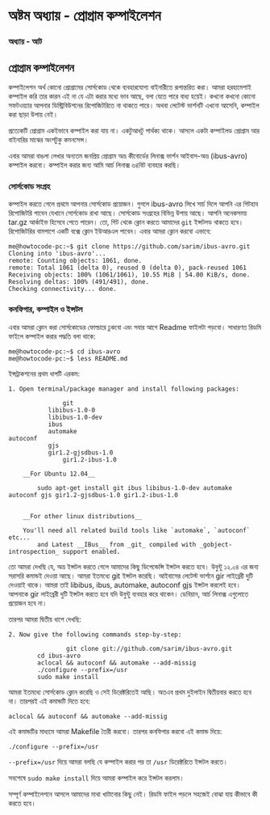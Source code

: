 # অষ্টম অধ্যায় - প্রোগ্রাম কম্পাইলেশন

### অধ্যায় - আট

## প্রোগ্রাম কম্পাইলেশন

কম্পাইলেশন অর্থ কোনো প্রোগ্রামের সোর্সকোড থেকে ব্যবহারযোগ্য বাইনারীতে রূপান্তরিত করা। আমরা হরহামেশাই কম্পাইল করি তার কারন এই না যে এটা করার মধ্যে ভাব আছে, বলা যেতে পারে বাধ্য হয়েই। কখনো কখনো কোনো সফটওয়্যার আপনার ডিস্ট্রিবিউশনের রিপোজিটরিতে না থাকতে পারে। অথবা লেটেস্ট ভার্শনটি এখনো আসেনি, কম্পাইল করা ছাড়া উপায় নেই।

প্রত্যেকটি প্রোগ্রাম একইভাবে কম্পাইল করা যায় না। একটুআধটু পার্থক্য থাকে। আসলে একটা কম্পাইলড প্রোগ্রাম আর বাইনারির মাঝের অংশটুকু কমনসেন্স।

এবার আমরা বাঙলা লেখার অন্যতম জনপ্রিয় প্রোগ্রাম অভ্র কীবোর্ডের লিনাক্স ভার্শন আইবাস-অভ্র \(ibus-avro\) কম্পাইল করবো। কম্পাইল করার জন্য আমি আর্চ লিনাক্স ৬৪বিট ব্যবহার করছি।

### সোর্সকোড সংগ্রহ

কম্পাইল করতে গেলে প্রথমে আপনার সোর্সকোড প্রয়োজন। গুগলে ibus-avro লিখে সার্চ দিলে আপনি এর গিটহাব রিপোজিটরি পাবেন যেখানে সোর্সকোড রাখা আছে। সোর্সকোড সংগ্রহের বিভিন্ন উপায় আছে। আপনি অনেকসময় tar.gz আর্কাইভ হিসেবে পেতে পারেন। তো, গিট থেকে ক্লোন করতে আমাদের `git` ইন্সটলড থাকতে হবে। রিপোজিটরির বামপাশে একটি বক্সে ক্লোন ইউআরএল পাবেন। এবার আমরা ক্লোন করবো এভাবে:

```text
me@howtocode-pc:~$ git clone https://github.com/sarim/ibus-avro.git
Cloning into 'ibus-avro'...
remote: Counting objects: 1061, done.
remote: Total 1061 (delta 0), reused 0 (delta 0), pack-reused 1061
Receiving objects: 100% (1061/1061), 10.55 MiB | 54.00 KiB/s, done.
Resolving deltas: 100% (491/491), done.
Checking connectivity... done.
```

### কনফিগার, কম্পাইল ও ইন্সটল

এবার আমরা ক্লোন করা সোর্সকোডের ফোল্ডারে ঢুকবো এবং সবার আগে Readme ফাইলটা পড়বো। সাধারণত রিডমি ফাইলে কম্পাইল করার পদ্ধতি বলা থাকে:

```text
me@howtocode-pc:~$ cd ibus-avro
me@howtocode-pc:~$ less README.md
```

ইন্সট্রাকশনের প্রথম ধাপটি এরকম:

```text
1. Open terminal/package manager and install following packages:

               git
           libibus-1.0-0
           libibus-1.0-dev
           ibus
           automake                                                         autoconf
           gjs
           gir1.2-gjsdbus-1.0
               gir1.2-ibus-1.0

    __For Ubuntu 12.04__

        sudo apt-get install git ibus libibus-1.0-dev automake autoconf gjs gir1.2-gjsdbus-1.0 gir1.2-ibus-1.0


    __For other linux distributions__

    You'll need all related build tools like `automake`, `autoconf` etc...
        and Latest __IBus__ from _git_ compiled with _gobject-introspection_ support enabled.
```

তো আমরা দেখছি যে, অভ্র ইন্সটল করতে গেলে আমাদের কিছু ডিপেন্ডেন্সি ইন্সটল করতে হবে। উবুন্টু ১২.০৪ এর জন্য সরাসরি কমান্ডই দেওয়া আছে। আমরা ইতমধ্যে git ইন্সটল করেছি। আইবাসের লেটেস্ট ভার্শনে gir লাইব্রেরী দুটি দেওয়াই থাকে। আমরা তাই libibus, ibus, automake, autoconf gjs ইন্সটল করলেই হবে। আপনাকে gir লাইব্রেরী দুটি ইন্সটল করতে হবে যদি উবুন্টু ব্যবহার করে থাকেন। ডেবিয়ান, আর্চ লিনাক্স এগুলোতে প্রয়োজন হবে না।

তারপর আমরা দ্বিতীয় ধাপে দেখছি:

```text
2. Now give the following commands step-by-step:

                git clone git://github.com/sarim/ibus-avro.git
        cd ibus-avro
        aclocal && autoconf && automake --add-missig
        ./configure --prefix=/usr
        sudo make install
```

আমরা ইতমধ্যে সোর্সকোড ক্লোন করেছি ও সেই ডিরেক্টরিতেই আছি। অতএব প্রথম দুইলাইন দ্বিতীয়বার করতে হবে না। তারপরই এই কমান্ডটি দিতে হবে:

```text
aclocal && autoconf && automake --add-missig
```

এই কমান্ডটির মাধ্যমে আমরা Makefile তৈরী করবো। তারপর কনফিগার করবো এই কমান্ড দিয়ে:

```text
./configure --prefix=/usr
```

`--prefix=/usr` দিয়ে আমরা বলছি যে কম্পাইল করার পর তা `/usr` ডিরেক্টরিতে ইন্সটল করতে।

সবশেষে `sudo make install` দিয়ে আমরা কম্পাইল করে ইন্সটল করলাম।

সম্পূর্ণ কম্পাইলেশনে আসলে আমাদের মাথা খাটানোর কিছু নেই। রিডমি ফাইল পড়লে সহজেই বোঝা যায় কীভাবে কী করতে হবে।

